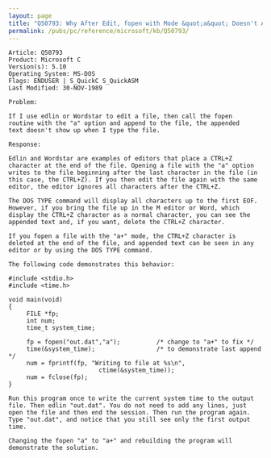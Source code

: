 ```yaml
---
layout: page
title: "Q50793: Why After Edit, fopen with Mode &quot;a&quot; Doesn't Appear to Append"
permalink: /pubs/pc/reference/microsoft/kb/Q50793/
---
```


	Article: Q50793
	Product: Microsoft C
	Version(s): 5.10
	Operating System: MS-DOS
	Flags: ENDUSER | S_QuickC S_QuickASM
	Last Modified: 30-NOV-1989
	
	Problem:
	
	If I use edlin or Wordstar to edit a file, then call the fopen
	routine with the "a" option and append to the file, the appended
	text doesn't show up when I type the file.
	
	Response:
	
	Edlin and Wordstar are examples of editors that place a CTRL+Z
	character at the end of the file. Opening a file with the "a" option
	writes to the file beginning after the last character in the file (in
	this case, the CTRL+Z). If you then edit the file again with the same
	editor, the editor ignores all characters after the CTRL+Z.
	
	The DOS TYPE command will display all characters up to the first EOF.
	However, if you bring the file up in the M editor or Word, which
	display the CTRL+Z character as a normal character, you can see the
	appended text and, if you want, delete the CTRL+Z character.
	
	If you fopen a file with the "a+" mode, the CTRL+Z character is
	deleted at the end of the file, and appended text can be seen in any
	editor or by using the DOS TYPE command.
	
	The following code demonstrates this behavior:
	
	#include <stdio.h>
	#include <time.h>
	
	void main(void)
	{
	     FILE *fp;
	     int num;
	     time_t system_time;
	
	     fp = fopen("out.dat","a");          /* change to "a+" to fix */
	     time(&system_time);                 /* to demonstrate last append */
	     num = fprintf(fp, "Writing to file at %s\n",
	                         ctime(&system_time));
	     num = fclose(fp);
	}
	
	Run this program once to write the current system time to the output
	file. Then edlin "out.dat". You do not need to add any lines, just
	open the file and then end the session. Then run the program again.
	Type "out.dat", and notice that you still see only the first output
	time.
	
	Changing the fopen "a" to "a+" and rebuilding the program will
	demonstrate the solution.
